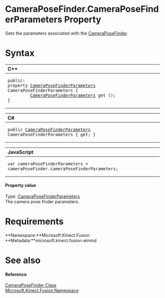 CameraPoseFinder.CameraPoseFinderParameters Property  
====================================================  

Gets the parameters associated with the [CameraPoseFinder](../../CameraPoseFinder_Class.md). <span id="syntaxSection"></span>

Syntax  
======  

<table>
<colgroup>
<col width="100%" />
</colgroup>
<thead>
<tr class="header">
<th align="left">C++</th>
</tr>
</thead>
<tbody>
<tr class="odd">
<td align="left"><pre><code>public:  
property <a href="../../CameraPoseFinderParameters.md">CameraPoseFinderParameters</a> CameraPoseFinderParameters {  
         <a href="../../CameraPoseFinderParameters.md">CameraPoseFinderParameters</a> get ();  
}</code></pre></td>
</tr>
</tbody>
</table>

<table>
<colgroup>
<col width="100%" />
</colgroup>
<thead>
<tr class="header">
<th align="left">C#</th>
</tr>
</thead>
<tbody>
<tr class="odd">
<td align="left"><pre><code>public <a href="../../CameraPoseFinderParameters.md">CameraPoseFinderParameters</a> CameraPoseFinderParameters { get; }</code></pre></td>
</tr>
</tbody>
</table>

<table>
<colgroup>
<col width="100%" />
</colgroup>
<thead>
<tr class="header">
<th align="left">JavaScript</th>
</tr>
</thead>
<tbody>
<tr class="odd">
<td align="left"><pre><code>var cameraPoseFinderParameters = cameraPoseFinder.cameraPoseFinderParameters;</code></pre></td>
</tr>
</tbody>
</table>

<span id="ID4EV"></span>
#### Property value  

Type: [CameraPoseFinderParameters](../../CameraPoseFinderParameters.md)  
The camera pose finder parameters.  

<span id="requirements"></span>

Requirements  
============  

**Namespace:**Microsoft.Kinect.Fusion  
**Metadata:**microsoft.kinect.fusion.winmd  

<span id="ID4EAB"></span>

See also  
========  

<span id="ID4ECB"></span>
#### Reference  

[CameraPoseFinder Class](../../CameraPoseFinder_Class.md)  
 [Microsoft.Kinect.Fusion Namespace](../../../Kinect.Fusion.md)  



<!--Please do not edit the data in the comment block below.-->
<!--
TOCTitle : CameraPoseFinderParameters Property
RLTitle : CameraPoseFinder.CameraPoseFinderParameters Property
KeywordK : CameraPoseFinderParameters property
KeywordK : CameraPoseFinder.CameraPoseFinderParameters property
KeywordF : Microsoft.Kinect.Fusion.CameraPoseFinder.CameraPoseFinderParameters
KeywordF : CameraPoseFinder.CameraPoseFinderParameters
KeywordF : CameraPoseFinderParameters
KeywordF : Microsoft.Kinect.Fusion.CameraPoseFinder.CameraPoseFinderParameters
KeywordA : P:Microsoft.Kinect.Fusion.CameraPoseFinder.CameraPoseFinderParameters
AssetID : P:Microsoft.Kinect.Fusion.CameraPoseFinder.CameraPoseFinderParameters
Locale : en-us
CommunityContent : 1
APIType : Managed
APILocation : microsoft.kinect.fusion.winmd
APIName : Microsoft.Kinect.Fusion.CameraPoseFinder.CameraPoseFinderParameters
TargetOS : Windows
TopicType : kbSyntax
DevLang : VB
DevLang : CSharp
DevLang : JavaScript
DevLang : C++
DocSet : K4Wv2
ProjType : K4Wv2Proj
Technology : Kinect for Windows
Product : Kinect for Windows SDK v2
productversion : 20
-->
